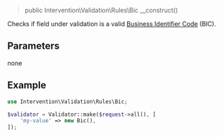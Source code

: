 > public Intervention\Validation\Rules\Bic __construct()

Checks if field under validation is a valid [Business Identifier Code](https://en.wikipedia.org/wiki/ISO_9362) (BIC).

## Parameters

none

## Example

```php
use Intervention\Validation\Rules\Bic;

$validator = Validator::make($request->all(), [
    'my-value' => new Bic(),
]);
```

